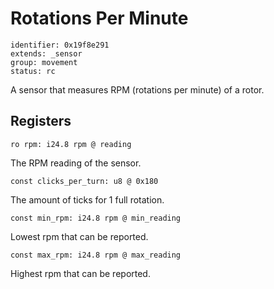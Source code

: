 # Rotations Per Minute

    identifier: 0x19f8e291
    extends: _sensor
    group: movement
    status: rc

A sensor that measures RPM (rotations per minute) of a rotor.

## Registers

    ro rpm: i24.8 rpm @ reading

The RPM reading of the sensor.

    const clicks_per_turn: u8 @ 0x180
    
The amount of ticks for 1 full rotation.

    const min_rpm: i24.8 rpm @ min_reading

Lowest rpm that can be reported.

    const max_rpm: i24.8 rpm @ max_reading

Highest rpm that can be reported.
